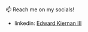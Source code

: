 📫 Reach me on my socials!
- linkedin: [Edward Kiernan III](https://linkedin.com/in/edwardkiernaniii/)
